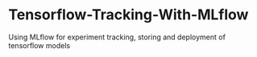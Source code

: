 # Tensorflow-Tracking-With-MLflow
Using MLflow for experiment tracking, storing and  deployment of tensorflow models

